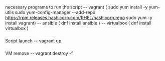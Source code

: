 ###
necessary programs to run the script 
-- vagrant ( sudo yum install -y yum-utils
sudo yum-config-manager --add-repo https://rpm.releases.hashicorp.com/RHEL/hashicorp.repo
sudo yum -y install vagrant)
-- ansible ( dnf install ansible )
-- virtualbox ( dnf install virtualbox ) 

###
Script launch  -- vagrant up 
###

###
VM remove -- vagrant destroy -f
###

###
